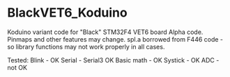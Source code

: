 # BlackVET6_Koduino
Koduino variant code for "Black" STM32F4 VET6 board
Alpha code.
Pinmaps and other features may change.
spl.a borrowed from F446 code - so library functions may not work properly in all cases.

Tested:
Blink - OK
Serial - Serial3 OK
Basic math - OK
Systick - OK
ADC - not OK
